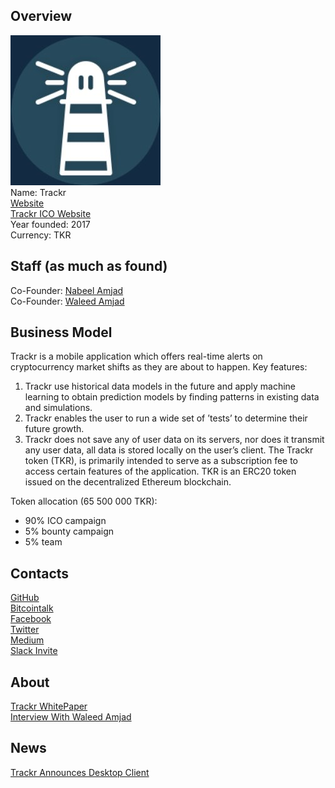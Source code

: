 ## Overview
![logo](../projects/logo/trackr.jpg)  
Name: Trackr  
[Website](https://www.trackr.im/index.html)  
[Trackr ICO Website](https://www.trackr.im/ico.html)  
Year founded: 2017  
Currency: TKR    
## Staff (as much as found)
Co-Founder: [Nabeel Amjad](../people/nabeel_amjad.md)  
Co-Founder: [Waleed Amjad](../people/waleed_amjad.md)  
## Business Model
Trackr is a mobile application which offers real-time alerts on cryptocurrency market shifts as they
are about to happen. 
Key features:  
1. Trackr use historical data models in the future and apply machine learning to obtain prediction models by finding patterns in existing data
and simulations.  
2. Trackr enables the user to run a wide set of ’tests’ to determine their future growth.  
3. Trackr does not save any of user data on its servers, nor does it transmit any user data, all data is stored locally on the user’s client.
The Trackr token (TKR), is primarily intended to serve as a subscription fee to access certain features
of the application. TKR is an ERC20 token issued on the decentralized Ethereum blockchain.  
  
Token allocation (65 500 000 TKR):  
* 90% ICO campaign  
* 5% bounty campaign  
* 5% team  
## Contacts
[GitHub](https://github.com/trackr-im)  
[Bitcointalk](https://bitcointalk.org/index.php?topic=2046549)   
[Facebook](https://www.facebook.com/trackrim)    
[Twitter](https://twitter.com/trackrim)    
[Medium](https://medium.com/@trackr.im)    
[Slack Invite](http://slack.trackr.im/)  
## About
[Trackr WhitePaper](https://www.trackr.im/media/whitepaper.pdf)  
[Interview With Waleed Amjad](https://www.youtube.com/watch?v=2J_LlBvBZ9I)
## News
[Trackr Announces Desktop Client](../news/trackr_13-09-17.md)
